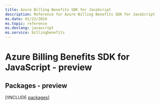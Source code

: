 ```yaml
---
title: Azure Billing Benefits SDK for JavaScript
description: Reference for Azure Billing Benefits SDK for JavaScript
ms.date: 01/22/2024
ms.topic: reference
ms.devlang: javascript
ms.service: billingbenefits
---
```

# Azure Billing Benefits SDK for JavaScript - preview
## Packages - preview
[!INCLUDE [packages](billing-benefits-index.md)]